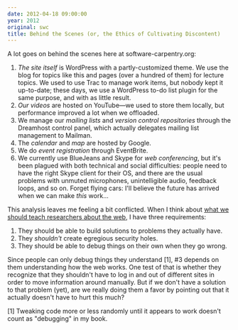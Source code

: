 ```yaml
---
date: 2012-04-18 09:00:00
year: 2012
original: swc
title: Behind the Scenes (or, the Ethics of Cultivating Discontent)
---
```

<p>A lot goes on behind the scenes here at software-carpentry.org:</p>
<ol>
<li><em>The site itself</em> is WordPress with a partly-customized theme. We use the blog for topics like this and pages (over a hundred of them) for lecture topics. We used to use Trac to manage work items, but nobody kept it up-to-date; these days, we use a WordPress to-do list plugin for the same purpose, and with as little result.</li>
<li><em>Our videos</em> are hosted on YouTube&mdash;we used to store them locally, but performance improved a lot when we offloaded.</li>
<li>We manage our <em>mailing lists</em> and <em>version control repositories</em> through the Dreamhost control panel, which actually delegates mailing list management to Mailman.</li>
<li>The <em>calendar</em> and <em>map</em> are hosted by Google.</li>
<li>We do <em>event registration</em> through EventBrite.</li>
<li>We currently use BlueJeans and Skype for <em>web conferencing</em>, but it's been plagued with both technical and social difficulties: people need to have the right Skype client for their OS, and there are the usual problems with unmuted microphones, unintelligible audio, feedback loops, and so on. Forget flying cars: I'll believe the future has arrived when we can make <em>this</em> work...</li>
</ol>
<p>This analysis leaves me feeling a bit conflicted. When I think about <a href="{{site.baseurl}}/blog/2012/04/what-to-teach-researchers-about-the-web.html">what we should teach researchers about the web</a>, I have three requirements:</p>
<ol>
<li>They should be able to build solutions to problems they actually have.</li>
<li>They <em>shouldn't</em> create egregious security holes.</li>
<li>They should be able to debug things on their own when they go wrong.</li>
</ol>
<p>Since people can only debug things they understand [1], #3 depends on them understanding how the web works. One test of that is whether they recognize that they shouldn't have to log in and out of different sites in order to move information around manually. But if we don't have a solution to that problem (yet), are we really doing them a favor by pointing out that it actually doesn't have to hurt this much?</p>
<p>[1] Tweaking code more or less randomly until it appears to work doesn't count as "debugging" in my book.</p>
